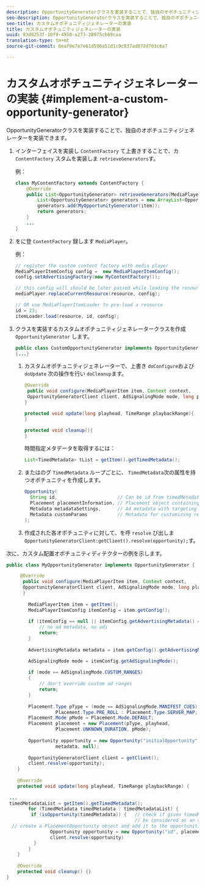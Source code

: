 ```yaml
---
description: OpportunityGeneratorクラスを実装することで、独自のオポチュニティジェネレーターを実装できます。
seo-description: OpportunityGeneratorクラスを実装することで、独自のオポチュニティジェネレーターを実装できます。
seo-title: カスタムオポチュニティジェネレーターの実装
title: カスタムオポチュニティジェネレーターの実装
uuid: 93d8253f-10f9-4950-a273-28975cb69caa
translation-type: tm+mt
source-git-commit: 0eaf0e7e7e61d596a51d1c9c837ad072d703c6a7

---
```



# カスタムオポチュニティジェネレーターの実装 {#implement-a-custom-opportunity-generator}

OpportunityGeneratorクラスを実装することで、独自のオポチュニティジェネレーターを実装できます。

1. インターフェイスを実装し `ContentFactory` て上書きすることで、カ `ContentFactory` スタムを実装しま `retrieveGenerators`す。

   例：

   ```java
   class MyContentFactory extends ContentFactory { 
       @Override 
       public List<OpportunityGenerator> retrieveGenerators(MediaPlayerItem item) { 
           List<OpportunityGenerator> generators = new ArrayList<OpportunityGenerator>(); 
           generators.add(MyOpportunityGenerator(item)); 
           return generators; 
       } 
       ... 
   }
   ```

1. をに登 `ContentFactory` 録します `MediaPlayer`。

   例：

   ```java
   // register the custom content factory with media player 
   MediaPlayerItemConfig config =  new MediaPlayerItemConfig(); 
   config.setAdvertisingFactory(new MyContentFactory()); 
   
   // this config will should be later passed while loading the resource 
   mediaPlayer.replaceCurrentResource(resource, config); 
   
   // OR use MediaPlayerItemLoader to pre-load a resource 
   id = 23; 
   itemLoader.load(resource, id, config);
   ```

1. クラスを実装するカスタムオポチュニティジェネレータークラスを作成 `OpportunityGenerator` します。

   ```java
   public class CustomOpportunityGenerator implements OpportunityGenerator  
   {...}
   ```

   1. カスタムオポチュニティジェネレーターで、上書き `doConfigure`および `doUpdate` 次の操作を行い `doCleanup`ます。

      ```java
      @Override 
       public void configure(MediaPlayerItem item, Context context,  
       OpportunityGeneratorClient client, AdSignalingMode mode, long playhead, TimeRange playbackRange) { 
      } 
      
      protected void update(long playhead, TimeRange playbackRange){ 
      } 
      
      protected void cleanup(){ 
      }
      ```

      時間指定メタデータを取得するには：

      ```java
      List<TimedMetadata> tList = getItem().getTimedMetadata(); 
      ```

   1. またはのグ `TimedMetadata` ループごとに、 `TimedMetadata`次の属性を持つオポチュニティを作成します。

      ```java
      Opportunity( 
        String id,                      // Can be id from timedMetadata  
        Placement placementInformation, // Placement object containing Type, time, duration 
        Metadata metadataSettings,      // Ad metadata with targeting params sent to the ad provider 
        Metadata customParams           // Metadata for customizing resolving and/or tracking process. 
      ); 
      ```

   1. 作成された各オポチュニティに対して、を呼 `resolve` び出しま `OpportunityGeneratorClient:getClient().resolve(opportunity);`す。

<!--<a id="example_7A46377EBE79458E87423EB95D0568D4"></a>-->

次に、カスタム配置オポチュニティディテクターの例を示します。

```java
public class MyOpportunityGenerator implements OpportunityGenerator {

     @Override 
      public void configure(MediaPlayerItem item, Context context,  
      OpportunityGeneratorClient client, AdSignalingMode mode, long playhead, TimeRange playbackRange) { 
      } 
 
        MediaPlayerItem item = getItem(); 
        MediaPlayerItemConfig itemConfig = item.getConfig(); 
 
        if (itemConfig == null || itemConfig.getAdvertisingMetadata() == null) { 
            // no ad metadata, no ads 
            return; 
        } 
 
        AdvertisingMetadata metadata = item.getConfig().getAdvertisingMetadata();

        AdSignalingMode mode = itemConfig.getAdSignalingMode(); 
 
        if (mode == AdSignalingMode.CUSTOM_RANGES) 
        { 
            // don't override custom ad ranges 
            return; 
        } 
 
        Placement.Type pType = (mode == AdSignalingMode.MANIFEST_CUES) ?  
                  Placement.Type.PRE_ROLL : Placement.Type.SERVER_MAP; 
        Placement.Mode pMode = Placement.Mode.DEFAULT; 
        Placement placement = new Placement(pType, playhead,  
                  Placement.UNKNOWN_DURATION, pMode); 
 
        Opportunity opportunity = new Opportunity("initialOpportunity", placement,  
                  metadata, null); 
 
        OpportunityGeneratorClient client = getClient(); 
        client.resolve(opportunity); 
    } 
 
    @Override 
    protected void update(long playhead, TimeRange playbackRange) { 
 
 ... 
 timedMetadataList = getItem().getTimedMetadata(); 
        for (TimedMetadata timedMetadata : timedMetadataList) { 
         if (isOpportunity(timedMetadata)) {   // check if given timedMetadata should  
                                               // be considered as an opportunity 
  // create a PlacementOpportunity object and add it to the opportunities list 
                Opportunity opportunity = new Opportunity("id", placement, metadata, null); 
                client.resolve(opportunity) 
          } 
        } 
    } 
 
    @Override 
    protected void cleanup() {} 
}
```

